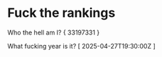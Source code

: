 # Fuck the rankings

Who the hell am I?
{ 33197331 }

What fucking year is it?
[ 2025-04-27T19:30:00Z ]

